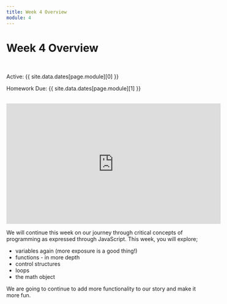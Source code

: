 ```yaml
---
title: Week 4 Overview
module: 4
---
```


# Week 4 Overview <br />


<br />


Active: {{ site.data.dates[page.module][0] }}

Homework Due: {{ site.data.dates[page.module][1] }}


<br />

<iframe width="560" height="315" src="https://www.youtube.com/embed/kqLS40bU1Ac" frameborder="0" allow="accelerometer; autoplay; encrypted-media; gyroscope; picture-in-picture" allowfullscreen></iframe>



We will continue this week on our journey through critical concepts of programming as expressed through JavaScript. This week, you will explore;

- variables again (more exposure is a good thing!)
- functions - in more depth
- control structures
- loops
- the math object

We are going to continue to add more functionality to our story and make it more fun. 
